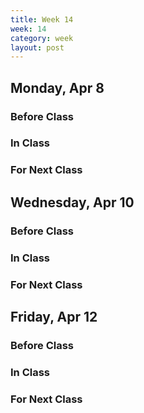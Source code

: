 ```yaml
---
title: Week 14 
week: 14
category: week
layout: post
---
```


## Monday, Apr 8

### Before Class

### In Class

### For Next Class

<!-- # # # # # # # # # # # # # # # # # # # # # # # # # # # -->

## Wednesday, Apr 10

### Before Class

### In Class

### For Next Class

<!-- # # # # # # # # # # # # # # # # # # # # # # # # # # # -->

## Friday, Apr 12

### Before Class

### In Class

### For Next Class

<!-- # # # # # # # # # # # # # # # # # # # # # # # # # # # -->

